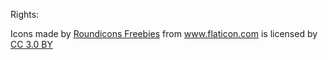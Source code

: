 Rights:

<div>Icons made by <a href="http://www.flaticon.com/authors/roundicons-freebies" title="Roundicons Freebies">Roundicons Freebies</a> from <a href="http://www.flaticon.com" title="Flaticon">www.flaticon.com</a> is licensed by <a href="http://creativecommons.org/licenses/by/3.0/" title="Creative Commons BY 3.0" target="_blank">CC 3.0 BY</a></div>
